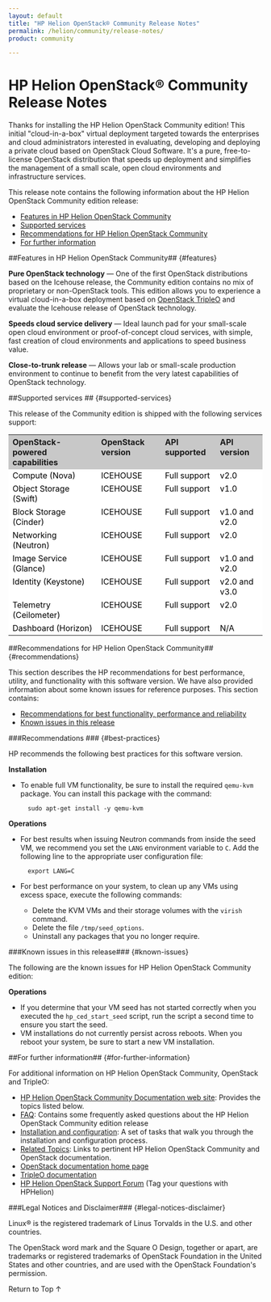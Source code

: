 ```yaml
---
layout: default
title: "HP Helion OpenStack® Community Release Notes"
permalink: /helion/community/release-notes/
product: community

---
```

# HP Helion OpenStack&reg; Community Release Notes

<!--**Product Name:** HP Helion OpenStack&reg; Community
**OpenStack&reg; release name:** Icehouse-->

<!--Thanks for installing the HP Helion OpenStack Community edition! This initial "cloud-in-a-box" virtual deployment allows you to evaluate the Community edition and Icehouse release of OpenStack.  Frequent updates will be available&mdash;approximately every 6 weeks&mdash;to remain as close to the OpenStack trunk release as possible.  The Community edition is the foundational technology for the HP Helion portfolio of products, allowing HP Helion products to quickly leverage OpenStack capabilities.-->

Thanks for installing the HP Helion OpenStack Community edition! This initial "cloud-in-a-box" virtual deployment targeted towards the enterprises and cloud administrators interested in evaluating, developing and deploying a private cloud based on OpenStack Cloud Software. It's a pure, free-to-license OpenStack distribution that speeds up deployment and simplifies the management of a small scale, open cloud environments and infrastructure services.

This release note contains the following information about the HP Helion OpenStack Community edition release:

* [Features in HP Helion OpenStack Community](#features)
* [Supported services](#supported-services)
* [Recommendations for HP Helion OpenStack Community](#recommendations)
* [For further information](#for-further-information) 


##Features in HP Helion OpenStack Community## {#features}

**Pure OpenStack technology** &mdash; One of the first OpenStack distributions based on the Icehouse release, the Community edition contains no mix of proprietary or non-OpenStack tools.  This edition allows you to experience a virtual cloud-in-a-box deployment based on [OpenStack TripleO](https://wiki.openstack.org/wiki/TripleO) and evaluate the Icehouse release of OpenStack technology.

**Speeds cloud service delivery** &mdash; Ideal launch pad for your small-scale open cloud environment or proof-of-concept cloud services, with simple, fast creation of cloud environments and applications to speed business value.

**Close-to-trunk release** &mdash; Allows your lab or small-scale production environment to continue to benefit from the very latest capabilities of OpenStack technology.


##Supported services ## {#supported-services}

This release of the Community edition is shipped with the following services support:

<table style="text-align: left; vertical-align: top;"><tr style="background-color: #C8C8C8; text-align: left; vertical-align: top;"><th>OpenStack-powered capabilities<th>OpenStack version<th>API supported<th>API version<tr style="background-color: white; color: black; text-align: left; vertical-align: top;"><td>Compute (Nova)<td>ICEHOUSE<td>Full support<td>v2.0<tr style="background-color: white; color: black; text-align: left; vertical-align: top;"><td>Object Storage (Swift)<td>ICEHOUSE<td>Full support<td>v1.0<tr style="background-color: white; color: black; text-align: left; vertical-align: top;"><td>Block Storage (Cinder)<td>ICEHOUSE<td>Full support<td>v1.0 and v2.0<tr style="background-color: white; color: black; text-align: left; vertical-align: top;"><td>Networking (Neutron)<td>ICEHOUSE<td>Full support<td>v2.0<tr style="background-color: white; color: black; text-align: left; vertical-align: top;"><td>Image Service (Glance)<td>ICEHOUSE<td>Full support<td>v1.0 and v2.0<tr style="background-color: white; color: black; text-align: left; vertical-align: top;"><td>Identity (Keystone)<td>ICEHOUSE<td>Full support<td>v2.0 and v3.0<tr style="background-color: white; color: black; text-align: left; vertical-align: top;"><td>Telemetry (Ceilometer)<td>ICEHOUSE<td>Full support<td>v2.0<tr style="background-color: white; color: black; text-align: left; vertical-align: top;"><td>Dashboard (Horizon)<td>ICEHOUSE<td>Full support<td>N/A</table>


<!--
## Prerequisites

Note: This section commented out; appears to be a duplicate--and out of date--version of the same information in the install page

This release of the Community edition requires the following:

* [Hardware requirements](#hardwarereqs)
* [System software preparation](#softwareprep)

### Hardware requirements ## {#hardwarereqs}

The [OpenStack TripleO utility](https://wiki.openstack.org/wiki/TripleO) creates several large virtual machines (VMs) as part of the cloud-in-a-box deployment process, so you must use a system that meets or exceeds the following hardware specifications:

* At least 16 GB of RAM
* At least 200 GB of available disk space
* Virtualization support enabled in the BIOS

**Host OS:** Ubuntu 13.10 or 14.04, running on the physical machine
**Supported Guest OS:** Ubuntu 13.10


### Software system preparation ## {softwareprep}

* You must have an Ubuntu 13.10 or 14.04 host operating system installed. Other host operating systems might work but have not been tested. Also, this system will not currently install into a virtual machine.
**Note:** To avoid an install error, where the seed cloud works, but the undercloud and overcloud will not, you must use Ubuntu 13.10 Server **OR** install openssh-server on and Ubuntu 13.10 desktop version and disable all firewalls (ufw). * The host must allow root ssh login.
* The following packages must be installed:
$ sudo apt-get install -y libvirt-bin openvswitch-switch openvswitch-common python-libvirt qemu-system-x86 qemu-kvm
* If you have just installed the libvirt packages, you must reboot or restart libvirt:
$ sudo /etc/init.d/libvirt-bin restart
* Ensure that the root user has a private/public keypair. 1. Login as root:
$ sudo su -
2. Check whether .ssh/id_rsa exists:
      # ls ~root/.ssh/id_rsa
3. If the key does not exist, create one, omitting a passphrase and accepting the defaults by pressing Enter:
      # ssh-keygen -t rsa


-->

##Recommendations for HP Helion OpenStack Community## {#recommendations}

This section describes the HP recommendations for best performance, utility, and functionality with this software version. We have also provided information about some known issues for reference purposes. This section contains:

* [Recommendations for best functionality, performance and reliability](#best-practices) 
* [Known issues in this release](#known-issues) 

###Recommendations ### {#best-practices} 

HP recommends the following best practices for this software version.

**Installation**

* To enable full VM functionality, be sure to install the required `qemu-kvm` package.  You can install this package with the command: 

        sudo apt-get install -y qemu-kvm

**Operations**

* For best results when issuing Neutron commands from inside the seed VM, we recommend you set the `LANG` environment variable to `C`.  Add the following line to the appropriate user configuration file:

        export LANG=C
        
* For best performance on your system, to clean up any VMs using excess space, execute the following commands:
    - Delete the KVM VMs and their storage volumes with the `virish` command.
    - Delete the file `/tmp/seed_options`.
    - Uninstall any packages that you no longer require.

###Known issues in this release### {#known-issues}

The following are the known issues for HP Helion OpenStack Community edition:

**Operations**

* If you determine that your VM seed has not started correctly when you executed the `hp_ced_start_seed` script, run the script a second time to ensure you start the seed.
* VM installations do not currently persist across reboots.  When you reboot your system, be sure to start a new VM installation.


##For further information## {#for-further-information}

For additional information on HP Helion OpenStack Community, OpenStack and TripleO:

* [HP Helion OpenStack Community Documentation web site](/helion/community/): Provides the topics listed below.
* [FAQ](/helion/community/faq/): Contains some frequently asked questions about the HP Helion OpenStack Community edition release
* [Installation and configuration](/helion/community/install-virtual/): A set of tasks that walk you through the installation and configuration process.
* [Related Topics](/helion/community/related-links/): Links to pertinent HP Helion OpenStack Community and OpenStack documentation.
* [OpenStack documentation home page](http://docs.openstack.org/)
* [TripleO documentation](https://wiki.openstack.org/wiki/TripleO)
* [HP Helion OpenStack Support Forum](https://ask.openstack.org) (Tag your questions with HPHelion)


###Legal Notices and Disclaimer### {#legal-notices-disclaimer}

<!--See the [HP Helion OpenStack Community Open Source and Third-Party Software License Agreements](/helion/community/community-3rd-party-license-agreements/).-->

Linux&reg; is the registered trademark of Linus Torvalds in the U.S. and other countries.

The OpenStack word mark and the Square O Design, together or apart, are trademarks or registered trademarks of OpenStack Foundation in the United States and other countries, and are used with the OpenStack Foundation's permission.


<a href="#top" style="padding:14px 0px 14px 0px; text-decoration: none;"> Return to Top &#8593; </a>
